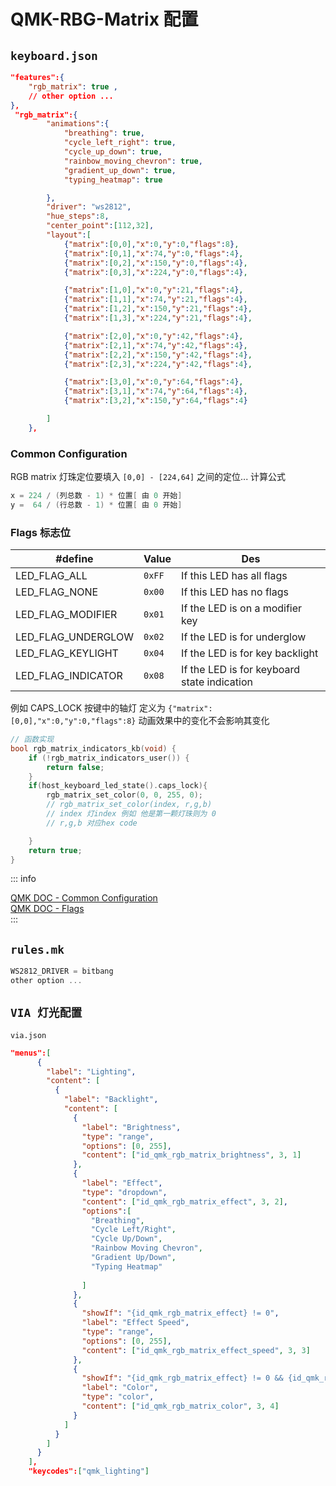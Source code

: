 # QMK-RBG-Matrix 配置

## `keyboard.json`

```json
"features":{
    "rgb_matrix": true ,
    // other option ...
},
 "rgb_matrix":{
        "animations":{
            "breathing": true,
            "cycle_left_right": true,
            "cycle_up_down": true,
            "rainbow_moving_chevron": true,
            "gradient_up_down": true,
            "typing_heatmap": true

        },
        "driver": "ws2812",
        "hue_steps":8,
        "center_point":[112,32],
        "layout":[
            {"matrix":[0,0],"x":0,"y":0,"flags":8},
            {"matrix":[0,1],"x":74,"y":0,"flags":4},
            {"matrix":[0,2],"x":150,"y":0,"flags":4},
            {"matrix":[0,3],"x":224,"y":0,"flags":4},

            {"matrix":[1,0],"x":0,"y":21,"flags":4},
            {"matrix":[1,1],"x":74,"y":21,"flags":4},
            {"matrix":[1,2],"x":150,"y":21,"flags":4},
            {"matrix":[1,3],"x":224,"y":21,"flags":4},

            {"matrix":[2,0],"x":0,"y":42,"flags":4},
            {"matrix":[2,1],"x":74,"y":42,"flags":4},
            {"matrix":[2,2],"x":150,"y":42,"flags":4},
            {"matrix":[2,3],"x":224,"y":42,"flags":4},

            {"matrix":[3,0],"x":0,"y":64,"flags":4},
            {"matrix":[3,1],"x":74,"y":64,"flags":4},
            {"matrix":[3,2],"x":150,"y":64,"flags":4}

        ]
    },

```

### Common Configuration
RGB matrix 灯珠定位要填入 `[0,0] - [224,64]` 之间的定位...
计算公式 
```c
x = 224 / (列总数 - 1) * 位置[ 由 0 开始]
y =  64 / (行总数 - 1) * 位置[ 由 0 开始]
```

### Flags 标志位

| #define | Value | Des | 
| --- | --- | --- |
| LED_FLAG_ALL	     |`0xFF`	| If this LED has all flags    
| LED_FLAG_NONE  	  |  `0x00`	| If this LED has no flags    
| LED_FLAG_MODIFIER |	`0x01`	| If the LED is on a modifier key     
| LED_FLAG_UNDERGLOW|	`0x02`	| If the LED is for underglow   
| LED_FLAG_KEYLIGHT	|`0x04`|	If the LED is for key backlight       
| LED_FLAG_INDICATOR|	`0x08`|	If the LED is for keyboard state indication    

例如 CAPS_LOCK 按键中的轴灯 定义为 `{"matrix":[0,0],"x":0,"y":0,"flags":8}` 动画效果中的变化不会影响其变化   

```c
// 函数实现
bool rgb_matrix_indicators_kb(void) {
    if (!rgb_matrix_indicators_user()) {
        return false;
    }
    if(host_keyboard_led_state().caps_lock){
        rgb_matrix_set_color(0, 0, 255, 0); 
        // rgb_matrix_set_color(index, r,g,b)
        // index 灯index 例如 他是第一颗灯珠则为 0 
        // r,g,b 对应hex code

    }
    return true;
}
```

::: info   

[QMK DOC - Common Configuration](https://docs.qmk.fm/features/rgb_matrix#common-configuration)     
[QMK DOC - Flags](https://docs.qmk.fm/features/rgb_matrix#flags)   
:::






## `rules.mk`

```c
WS2812_DRIVER = bitbang
other option ...
```

## `VIA 灯光配置`
`via.json`
```json
"menus":[
      {
        "label": "Lighting",
        "content": [
          {
            "label": "Backlight",
            "content": [
              {
                "label": "Brightness",
                "type": "range",
                "options": [0, 255],
                "content": ["id_qmk_rgb_matrix_brightness", 3, 1]
              },
              {
                "label": "Effect",
                "type": "dropdown",
                "content": ["id_qmk_rgb_matrix_effect", 3, 2],
                "options":[
                  "Breathing",
                  "Cycle Left/Right",
                  "Cycle Up/Down",
                  "Rainbow Moving Chevron",
                  "Gradient Up/Down",
                  "Typing Heatmap"
              
                ]          
              },
              {
                "showIf": "{id_qmk_rgb_matrix_effect} != 0",
                "label": "Effect Speed",
                "type": "range",
                "options": [0, 255],
                "content": ["id_qmk_rgb_matrix_effect_speed", 3, 3]
              },
              {
                "showIf": "{id_qmk_rgb_matrix_effect} != 0 && {id_qmk_rgb_matrix_effect} != 24 && {id_qmk_rgb_matrix_effect} != 28 && {id_qmk_rgb_matrix_effect} != 29 && {id_qmk_rgb_matrix_effect} != 32",
                "label": "Color",
                "type": "color",
                "content": ["id_qmk_rgb_matrix_color", 3, 4]
              }
            ]
          }
        ]
      }
    ],
    "keycodes":["qmk_lighting"]
```


